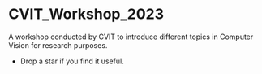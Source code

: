 # CVIT_Workshop_2023
A workshop conducted by CVIT to introduce different topics in Computer Vision for research purposes.

* Drop a star if you find it useful.
